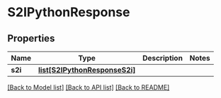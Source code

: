 # S2IPythonResponse

## Properties
Name | Type | Description | Notes
------------ | ------------- | ------------- | -------------
**s2i** | [**list[S2IPythonResponseS2i]**](S2IPythonResponseS2i.md) |  | 

[[Back to Model list]](../README.md#documentation-for-models) [[Back to API list]](../README.md#documentation-for-api-endpoints) [[Back to README]](../README.md)

